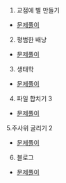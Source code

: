 1. 교점에 별 만들기
* [문제풀이](https://pro-grammers.tistory.com/78)

2. 평범한 배낭
* [문제풀이](https://pro-grammers.tistory.com/79)

3. 생태학
* [문제풀이](https://pro-grammers.tistory.com/80)

4. 파일 합치기 3
* [문제풀이](https://pro-grammers.tistory.com/81)

5.주사위 굴리기 2
* [문제풀이](https://pro-grammers.tistory.com/83)

6. 블로그
* [문제풀이](https://pro-grammers.tistory.com/82)